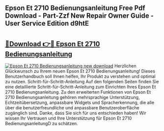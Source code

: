 ## Epson Et 2710 Bedienungsanleitung Free Pdf Download - Part-Zzf New Repair Owner Guide - User Service Edition d9htE

# <h2><a href="http://df08vh.blite.top/?on=Epson+Et+2710+Bedienungsanleitung">🔗Download 👉🔴 Epson Et 2710 Bedienungsanleitung</a></h2>

[![Epson Et 2710 Bedienungsanleitung new download](https://i.imgur.com/lujVjoI.png)](http://df08vh.blite.top/?on=Epson+Et+2710+Bedienungsanleitung)
Herzlichen Glückwunsch zu Ihrem neuen Epson Et 2710 Bedienungsanleitung! Dieses Benutzerhandbuch soll Ihnen helfen, Ihr Produkt zu verstehen und optimal zu nutzen. Schritt-für-Schritt-Anleitung Auf den folgenden Seiten finden Sie eine detaillierte Schritt-für-Schritt-Anleitung zum Einrichten Ihres Epson Et 2710 Bedienungsanleitung. Zu den erweiterten Funktionen von Epson Et 2710 Bedienungsanleitung gehören mehrsprachige Unterstützung, Echtzeitübersetzung, anpassbare Widgets und Spracherkennung, die alle über die benutzerfreundliche und anpassbare Benutzeroberfläche zugänglich sind. Danke, dass Sie sich für uns entschieden haben! Wir wissen Ihr Vertrauen und Ihre Unterstützung für Epson Et 2710 BedienungsanleitungD zu schätzen.

